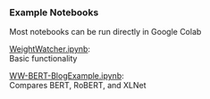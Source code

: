 ### Example Notebooks

Most notebooks can be run directly in Google Colab

[WeightWatcher.ipynb](WeightWatcher.ipynb):\
Basic functionality

[WW-BERT-BlogExample.ipynb](WW-BERT-BlogExample.ipynb):\
Compares BERT, RoBERT, and XLNet



